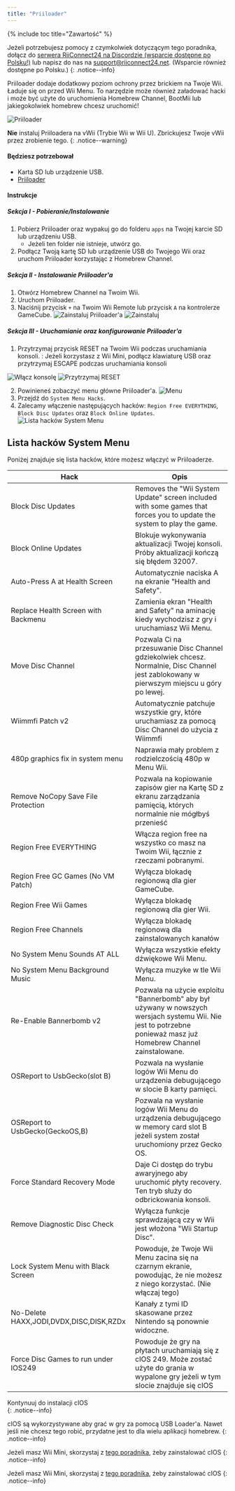 ```yaml
---
title: "Priiloader"
---
```


{% include toc title="Zawartość" %}

Jeżeli potrzebujesz pomocy z czymkolwiek dotyczącym tego poradnika, dołącz do [serwera RiiConnect24 na Discordzie (wsparcie dostępne po Polsku!)](https://discord.gg/b4Y7jfD) lub napisz do nas na [support@riiconnect24.net](mailto:support@riiconnect24.net). (Wsparcie również dostępne po Polsku.)
{: .notice--info}

Priiloader dodaje dodatkowy poziom ochrony przez brickiem na Twoje Wii. Ładuje się on przed Wii Menu. To narzędzie może również załadować hacki i może być użyte do uruchomienia Homebrew Channel, BootMii lub jakiegokolwiek homebrew chcesz uruchomić!

![Priiloader](/images/priiloader.jpg)

**Nie** instaluj Priiloadera na vWii (Trybie Wii w Wii U). Zbrickujesz Twoje vWii przez zrobienie tego.
{: .notice--warning}

#### Będziesz potrzebował
* Karta SD lub urządzenie USB.
* [Priiloader](/assets/files/Priiloader_v0_9.zip)

#### Instrukcje
##### Sekcja I - Pobieranie/Instalowanie

1. Pobierz Priiloader oraz wypakuj go do folderu `apps` na Twojej karcie SD lub urządzeniu USB.
    * Jeżeli ten folder nie istnieje, utwórz go.
2. Podłącz Twoją kartę SD lub urządzenie USB do Twojego Wii oraz uruchom Priiloader korzystając z Homebrew Channel.

##### Sekcja II - Instalowanie Priiloader'a

1. Otwórz Homebrew Channel na Twoim Wii.
2. Uruchom Priiloader.
3. Naciśnij przycisk `+` na Twoim Wii Remote lub przycisk `A` na kontrolerze GameCube. ![Zainstaluj Priiloader'a](/images/Priiloader/2.png) ![Zainstaluj](/images/Priiloader/3.png)

##### Sekcja III - Uruchamianie oraz konfigurowanie Priiloader'a

1. Przytrzymaj przycisk RESET na Twoim Wii podczas uruchamiania konsoli. :   Jeżeli korzystasz z Wii Mini, podłącz klawiaturę USB oraz przytrzymaj ESCAPE podczas uruchamiania konsoli


![Włącz konsolę](/images/Priiloader/5.jpg) ![Przytrzymaj RESET](/images/Priiloader/4.jpg)

2. Powinieneś zobaczyć menu główne Priiloader'a. ![Menu](/images/Priiloader/6.png)
3. Przejdź do `System Menu Hacks`.
4. Zalecamy włączenie następujących hacków: `Region Free EVERYTHING`, `Block Disc Updates` oraz `Block Online Updates`. ![Lista hacków System Menu](/images/Priiloader/7.png)

## Lista hacków System Menu

Poniżej znajduje się lista hacków, które możesz włączyć w Priiloaderze.

| Hack                                    | Opis                                                                                                                                                             |
| --------------------------------------- | ---------------------------------------------------------------------------------------------------------------------------------------------------------------- |
| Block Disc Updates                      | Removes the "Wii System Update" screen included with some games that forces you to update the system to play the game.                                           |
| Block Online Updates                    | Blokuje wykonywania aktualizacji Twojej konsoli. Próby aktualizacji kończą się błędem 32007.                                                                     |
| Auto-Press A at Health Screen           | Automatycznie naciska A na ekranie "Health and Safety".                                                                                                          |
| Replace Health Screen with Backmenu     | Zamienia ekran "Health and Safety" na aminację kiedy wychodzisz z gry i uruchamiasz Wii Menu.                                                                    |
| Move Disc Channel                       | Pozwala Ci na przesuwanie Disc Channel gdziekolwiek chcesz. Normalnie, Disc Channel jest zablokowany w pierwszym miejscu u góry po lewej.                        |
| Wiimmfi Patch v2                        | Automatycznie patchuje wszystkie gry, które uruchamiasz za pomocą Disc Channel do użycia z Wiimmfi                                                               |
| 480p graphics fix in system menu        | Naprawia mały problem z rodzielczością 480p w Menu Wii.                                                                                                          |
| Remove NoCopy Save File Protection      | Pozwala na kopiowanie zapisów gier na Kartę SD z ekranu zarządzania pamięcią, których normalnie nie mógłbyś przenieść                                            |
| Region Free EVERYTHING                  | Włącza region free na wszystko co masz na Twoim Wii, łącznie z rzeczami pobranymi.                                                                               |
| Region Free GC Games (No VM Patch)      | Wyłącza blokadę regionową dla gier GameCube.                                                                                                                     |
| Region Free Wii Games                   | Wyłącza blokadę regionową dla gier Wii.                                                                                                                          |
| Region Free Channels                    | Wyłącza blokadę regionową dla zainstalowanych kanałów                                                                                                            |
| No System Menu Sounds AT ALL            | Wyłącza wszystkie efekty dźwiękowe Wii Menu.                                                                                                                     |
| No System Menu Background Music         | Wyłącza muzyke w tle Wii Menu.                                                                                                                                   |
| Re-Enable Bannerbomb v2                 | Pozwala na użycie exploitu "Bannerbomb" aby był używany w nowszych wersjach systemu Wii. Nie jest to potrzebne ponieważ masz już Homebrew Channel zainstalowane. |
| OSReport to UsbGecko(slot B)            | Pozwala na wysłanie logów Wii Menu do urządzenia debugującego w slocie B karty pamięci.                                                                          |
| OSReport to UsbGecko(GeckoOS,B)         | Pozwala na wysłanie logów Wii Menu do urządzenia debugującego w memory card slot B jeżeli system został uruchomiony przez Gecko OS.                              |
| Force Standard Recovery Mode            | Daje Ci dostęp do trybu awaryjnego aby uruchomić płyty recovery. Ten tryb służy do odbrickowania konsoli.                                                        |
| Remove Diagnostic Disc Check            | Wyłącza funkcje sprawdzającą czy w Wii jest włożona "Wii Startup Disc".                                                                                          |
| Lock System Menu with Black Screen      | Powoduje, że Twoje Wii Menu zacina się na czarnym ekranie, powodując, że nie możesz z niego korzystać. (Nie włączaj tego)                                        |
| No-Delete HAXX,JODI,DVDX,DISC,DISK,RZDx | Kanały z tymi ID skasowane przez Nintendo są ponownie widoczne.                                                                                                  |
| Force Disc Games to run under IOS249    | Powoduje że gry na płytach uruchamiają się z cIOS 249. Może zostać użyte do grania w wypalone gry jeżeli w tym slocie znajduje się cIOS                          |

Kontynuuj do instalacji cIOS<br>
{: .notice--info}

cIOS są wykorzystywane aby grać w gry za pomocą USB Loader'a. Nawet jeśli nie chcesz tego robić, przydatne jest to dla wielu aplikacji homebrew.
{: .notice--info}

Jeżeli masz Wii Mini, skorzystaj z [tego poradnika](cios-mini), żeby zainstalować cIOS
{: .notice--info}

Jeżeli masz Wii Mini, skorzystaj z [tego poradnika](cios), żeby zainstalować cIOS
{: .notice--info}
